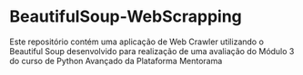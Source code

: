 # BeautifulSoup-WebScrapping

Este repositório contém uma aplicação de Web Crawler utilizando o Beautiful Soup desenvolvido para realização de uma avaliação do Módulo 3 do curso de Python Avançado da Plataforma Mentorama
